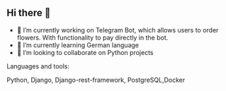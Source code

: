 ## Hi there 👋

- 🔭 I’m currently working on Telegram Bot, which allows users to order flowers. With functionality to pay directly in the bot.
- 🌱 I’m currently learning German language
- 👯 I’m looking to collaborate on Python projects

Languages and tools:

Python, Django, Django-rest-framework, PostgreSQL,Docker
<!--
**cozanostra7/cozanostra7** is a ✨ _special_ ✨ repository because its `README.md` (this file) appears on your GitHub profile.

Here are some ideas to get you started:

- 🔭 I’m currently working on ...
- 🌱 I’m currently learning ...
- 👯 I’m looking to collaborate on ...
- 🤔 I’m looking for help with ...
- 💬 Ask me about ...
- 📫 How to reach me: ...
- 😄 Pronouns: ...
- ⚡ Fun fact: ...
-->
